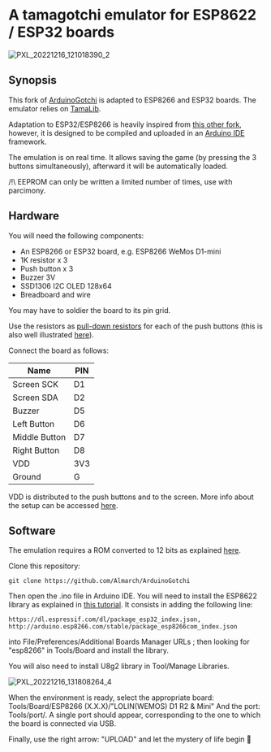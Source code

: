 # A tamagotchi emulator for ESP8622 / ESP32 boards

![PXL_20221216_121018390_2](https://user-images.githubusercontent.com/13364928/208096173-751cd1a7-0d5d-4028-bfaf-60bac058f4a5.jpg)

## Synopsis

This fork of [ArduinoGotchi](https://github.com/GaryZ88/ArduinoGotchi) is adapted to ESP8266 and ESP32 boards. The emulator relies on [TamaLib](https://github.com/jcrona/tamalib).

Adaptation to ESP32/ESP8266 is heavily inspired from [this other fork](https://github.com/anabolyc/Tamagotchi), however, it is designed to be compiled and uploaded in an [Arduino IDE](https://www.arduino.cc/en/software) framework.

The emulation is on real time. It allows saving the game (by pressing the 3 buttons simultaneously), afterward it will be automatically loaded.

/!\ EEPROM can only be written a limited number of times, use with parcimony.

## Hardware

You will need the following components:
  - An ESP8266 or ESP32 board, e.g. ESP8266 WeMos D1-mini
  - 1K resistor x 3
  - Push button x 3
  - Buzzer 3V
  - SSD1306 I2C OLED 128x64
  - Breadboard and wire

You may have to soldier the board to its pin grid.

Use the resistors as [pull-down resistors](https://en.wikipedia.org/wiki/Pull-up_resistor) for each of the push buttons (this is also well illustrated [here](https://github.com/GaryZ88/ArduinoGotchi)).

Connect the board as follows:

| Name           | PIN  |
|----------------|------|
| Screen SCK     | D1   |
| Screen SDA     | D2   |
| Buzzer         | D5   |
| Left Button    | D6   |
| Middle Button  | D7   |
| Right Button   | D8   |
| VDD            | 3V3  |
| Ground         | G    |

VDD is distributed to the push buttons and to the screen. More info about the setup can be accessed [here](https://randomnerdtutorials.com/esp8266-pinout-reference-gpios/).

## Software

The emulation requires a ROM converted to 12 bits as explained [here](https://github.com/GaryZ88/ArduinoGotchi).

Clone this repository:
```
git clone https://github.com/Almarch/ArduinoGotchi
```

Then open the .ino file in Arduino IDE. You will need to install the ESP8622 library as explained in [this tutorial](https://randomnerdtutorials.com/how-to-install-esp8266-board-arduino-ide/). It consists in adding the following line:
```
https://dl.espressif.com/dl/package_esp32_index.json, http://arduino.esp8266.com/stable/package_esp8266com_index.json
```
into File/Preferences/Additional Boards Manager URLs ; then looking for "esp8266" in Tools/Board and install the library.

You will also need to install U8g2 library in Tool/Manage Libraries.

![PXL_20221216_131808264_4](https://user-images.githubusercontent.com/13364928/208108606-a6d87cba-38c4-466b-8830-3f7be8aa5aea.jpg)

When the environment is ready, select the appropriate board: Tools/Board/ESP8266 (X.X.X)/"LOLIN(WEMOS) D1 R2 & Mini"
And the port: Tools/port/. A single port should appear, corresponding to the one to which the board is connected via USB.

Finally, use the right arrow: "UPLOAD" and let the mystery of life begin  👾
